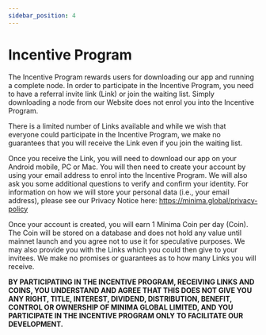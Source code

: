 ```yaml
---
sidebar_position: 4
---
```


# Incentive Program

The Incentive Program rewards users for downloading our app and running a complete node. In order to participate in the Incentive Program, you need to have a referral invite link (Link) or join the waiting list. Simply downloading a node from our Website does not enrol you into the Incentive Program.

There is a limited number of Links available and while we wish that everyone could participate in the Incentive Program, we make no guarantees that you will receive the Link even if you join the waiting list.

Once you receive the Link, you will need to download our app on your Android mobile, PC or Mac. You will then need to create your account by using your email address to enrol into the Incentive Program. We will also ask you some additional questions to verify and confirm your identity. For information on how we will store your personal data (i.e., your email address), please see our Privacy Notice here: https://minima.global/privacy-policy

Once your account is created, you will earn 1 Minima Coin per day (Coin). The Coin will be stored on a database and does not hold any value until mainnet launch and you agree not to use it for speculative purposes. We may also provide you with the Links which you could then give to your invitees. We make no promises or guarantees as to how many Links you will receive.

**BY PARTICIPATING IN THE INCENTIVE PROGRAM, RECEIVING LINKS AND COINS, YOU UNDERSTAND AND AGREE THAT THIS DOES NOT GIVE YOU ANY RIGHT, TITLE, INTEREST, DIVIDEND, DISTRIBUTION, BENEFIT, CONTROL OR OWNERSHIP OF MINIMA GLOBAL LIMITED, AND YOU PARTICIPATE IN THE INCENTIVE PROGRAM ONLY TO FACILITATE OUR DEVELOPMENT.**


